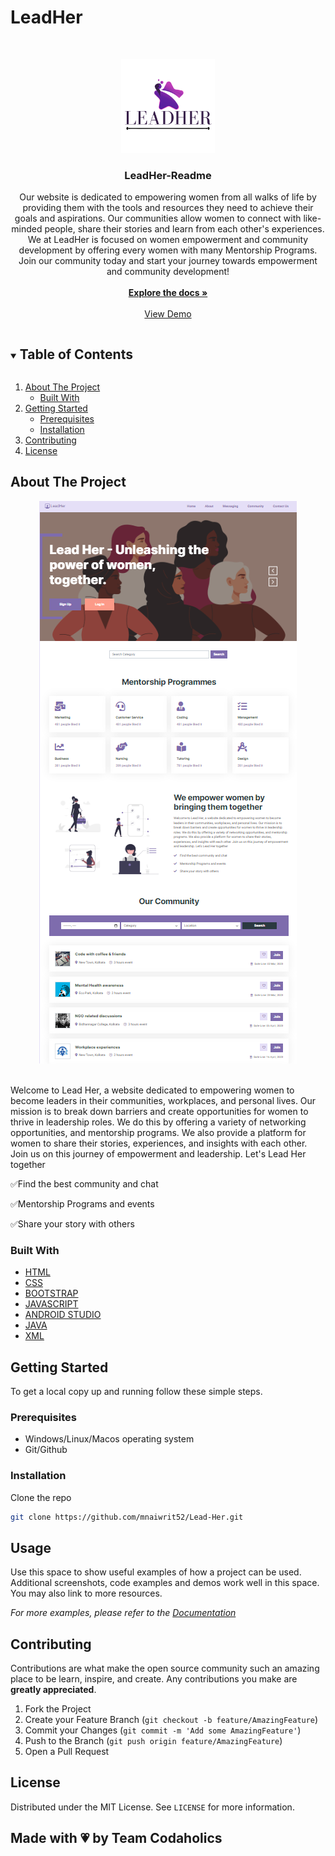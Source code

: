 # LeadHer



<!-- PROJECT LOGO -->
<br />
<p align="center">
  <a href="https://github.com/mnaiwrit52/Lead-Her">
    <img src="Assets/LeadHer.png" alt="Logo" width="150" height="150">
  </a>

  <h3 align="center">LeadHer-Readme</h3>

  <p align="center">
  Our website is dedicated to empowering women from all walks of life by providing them with the tools and resources they need to achieve their goals and aspirations.   Our communities allow women to connect with like-minded people, share their stories and learn from each other's experiences. We at LeadHer is focused on women    empowerment and community development by offering every women with many Mentorship Programs. Join our community today and start your journey towards empowerment and community development!
  <br />
    <br />
    <a href="https://github.com/mnaiwrit52/Lead-Her"><strong>Explore the docs »</strong></a>
    <br />
    <br />
    <a href="https://lead-her.netlify.app/index.html">View Demo</a>
    

   

  </p>
</p>

<!-- TABLE OF CONTENTS -->
<details open="open">
  <summary><h2 style="display: inline-block">Table of Contents</h2></summary>
  <ol>
    <li>
      <a href="#about-the-project">About The Project</a>
      <ul>
        <li><a href="#built-with">Built With</a></li>
      </ul>
    </li>
    <li>
      <a href="#getting-started">Getting Started</a>
      <ul>
        <li><a href="#prerequisites">Prerequisites</a></li>
        <li><a href="#installation">Installation</a></li>
      </ul>
    </li>
    <li><a href="#contributing">Contributing</a></li>
    <li><a href="#license">License</a></li>
  </ol>
</details>

<!-- ABOUT THE PROJECT -->

## About The Project
<p align="center">
  <img src="Assets/ssweb.png" alt="Logo" width="auto" height="auto">
  <p/>
<br>Welcome to Lead Her, a website dedicated to empowering women to become leaders in their communities, workplaces, and personal lives. Our mission is to break down barriers and create opportunities for women to thrive in leadership roles. We do this by offering a variety of networking opportunities, and mentorship programs. We also provide a platform for women to share their stories, experiences, and insights with each other. Join us on this journey of empowerment and leadership. Let's Lead Her together

✅Find the best community and chat

✅Mentorship Programs and events

✅Share your story with others

### Built With

- [HTML]()
- [CSS]()
- [BOOTSTRAP]()
- [JAVASCRIPT]()
- [ANDROID STUDIO]()
- [JAVA]()
- [XML]()

<!-- GETTING STARTED -->

## Getting Started

To get a local copy up and running follow these simple steps.

### Prerequisites

- Windows/Linux/Macos operating system
- Git/Github


### Installation

 Clone the repo
   ```sh
   git clone https://github.com/mnaiwrit52/Lead-Her.git
   ```


<!-- USAGE EXAMPLES -->

## Usage

Use this space to show useful examples of how a project can be used. Additional screenshots, code examples and demos work well in this space. You may also link to more resources.


_For more examples, please refer to the [Documentation](https://example.com)_




<!-- CONTRIBUTING -->

## Contributing

Contributions are what make the open source community such an amazing place to be learn, inspire, and create. Any contributions you make are **greatly appreciated**.

1. Fork the Project
2. Create your Feature Branch (`git checkout -b feature/AmazingFeature`)
3. Commit your Changes (`git commit -m 'Add some AmazingFeature'`)
4. Push to the Branch (`git push origin feature/AmazingFeature`)
5. Open a Pull Request

<!-- LICENSE -->

## License

Distributed under the MIT License. See `LICENSE` for more information.

## Made with 💗 by Team Codaholics 








